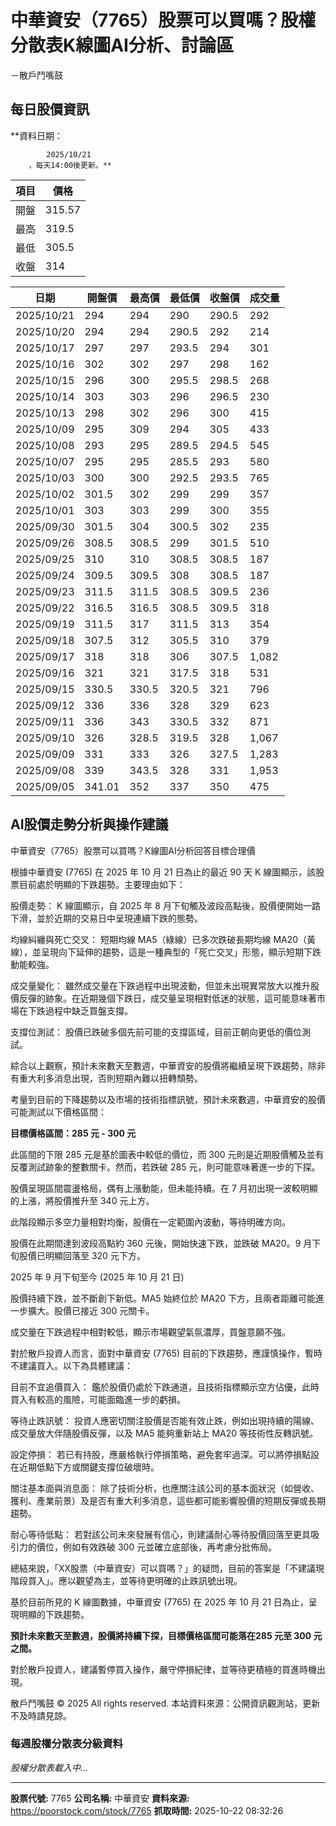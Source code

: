 # 中華資安（7765）股票可以買嗎？股權分散表K線圖AI分析、討論區
－散戶鬥嘴鼓

## 每日股價資訊

**資料日期：
        
            2025/10/21
        ，每天14:00後更新。**

| 項目 | 價格 |
|------|------|
| 開盤 | 315.57 |
| 最高 | 319.5 |
| 最低 | 305.5 |
| 收盤 | 314 |

| 日期 | 開盤價 | 最高價 | 最低價 | 收盤價 | 成交量 |
|------|--------|--------|--------|--------|--------|
| 2025/10/21 | 294 | 294 | 290 | 290.5 | 292 |
| 2025/10/20 | 294 | 294 | 290.5 | 292 | 214 |
| 2025/10/17 | 297 | 297 | 293.5 | 294 | 301 |
| 2025/10/16 | 302 | 302 | 297 | 298 | 162 |
| 2025/10/15 | 296 | 300 | 295.5 | 298.5 | 268 |
| 2025/10/14 | 303 | 303 | 296 | 296.5 | 230 |
| 2025/10/13 | 298 | 302 | 296 | 300 | 415 |
| 2025/10/09 | 295 | 309 | 294 | 305 | 433 |
| 2025/10/08 | 293 | 295 | 289.5 | 294.5 | 545 |
| 2025/10/07 | 295 | 295 | 285.5 | 293 | 580 |
| 2025/10/03 | 300 | 300 | 292.5 | 293.5 | 765 |
| 2025/10/02 | 301.5 | 302 | 299 | 299 | 357 |
| 2025/10/01 | 303 | 303 | 299 | 300 | 355 |
| 2025/09/30 | 301.5 | 304 | 300.5 | 302 | 235 |
| 2025/09/26 | 308.5 | 308.5 | 299 | 301.5 | 510 |
| 2025/09/25 | 310 | 310 | 308.5 | 308.5 | 187 |
| 2025/09/24 | 309.5 | 309.5 | 308 | 308.5 | 187 |
| 2025/09/23 | 311.5 | 311.5 | 308.5 | 309.5 | 236 |
| 2025/09/22 | 316.5 | 316.5 | 308.5 | 309.5 | 318 |
| 2025/09/19 | 311.5 | 317 | 311.5 | 313 | 354 |
| 2025/09/18 | 307.5 | 312 | 305.5 | 310 | 379 |
| 2025/09/17 | 318 | 318 | 306 | 307.5 | 1,082 |
| 2025/09/16 | 321 | 321 | 317.5 | 318 | 531 |
| 2025/09/15 | 330.5 | 330.5 | 320.5 | 321 | 796 |
| 2025/09/12 | 336 | 336 | 328 | 329 | 623 |
| 2025/09/11 | 336 | 343 | 330.5 | 332 | 871 |
| 2025/09/10 | 326 | 328.5 | 319.5 | 328 | 1,067 |
| 2025/09/09 | 331 | 333 | 326 | 327.5 | 1,283 |
| 2025/09/08 | 339 | 343.5 | 328 | 331 | 1,953 |
| 2025/09/05 | 341.01 | 352 | 337 | 350 | 475 |

## AI股價走勢分析與操作建議

中華資安（7765）股票可以買嗎？K線圖AI分析回答目標合理價

根據中華資安 (7765) 在 2025 年 10 月 21 日為止的最近 90 天 K 線圖顯示，該股票目前處於明顯的下跌趨勢。主要理由如下：

股價走勢： K 線圖顯示，自 2025 年 8 月下旬觸及波段高點後，股價便開始一路下滑，並於近期的交易日中呈現連續下跌的態勢。

均線糾纏與死亡交叉： 短期均線 MA5（綠線）已多次跌破長期均線 MA20（黃線），並呈現向下延伸的趨勢，這是一種典型的「死亡交叉」形態，顯示短期下跌動能較強。

成交量變化： 雖然成交量在下跌過程中出現波動，但並未出現異常放大以推升股價反彈的跡象。在近期幾個下跌日，成交量呈現相對低迷的狀態，這可能意味著市場在下跌過程中缺乏買盤支撐。

支撐位測試： 股價已跌破多個先前可能的支撐區域，目前正朝向更低的價位測試。

綜合以上觀察，預計未來數天至數週，中華資安的股價將繼續呈現下跌趨勢，除非有重大利多消息出現，否則短期內難以扭轉頹勢。

考量到目前的下降趨勢以及市場的技術指標訊號，預計未來數週，中華資安的股價可能測試以下價格區間：

**目標價格區間：285 元 - 300 元**

此區間的下限 285 元是基於圖表中較低的價位，而 300 元則是近期股價觸及並有反覆測試跡象的整數關卡。然而，若跌破 285 元，則可能意味著進一步的下探。

股價呈現區間震盪格局，偶有上漲動能，但未能持續。在 7 月初出現一波較明顯的上漲，將股價推升至 340 元上方。

此階段顯示多空力量相對均衡，股價在一定範圍內波動，等待明確方向。

股價在此期間達到波段高點約 360 元後，開始快速下跌，並跌破 MA20。9 月下旬股價已明顯回落至 320 元下方。

2025 年 9 月下旬至今 (2025 年 10 月 21 日)

股價持續下跌，並不斷創下新低。MA5 始終位於 MA20 下方，且兩者距離可能進一步擴大。股價已接近 300 元關卡。

成交量在下跌過程中相對較低，顯示市場觀望氣氛濃厚，買盤意願不強。

對於散戶投資人而言，面對中華資安 (7765) 目前的下跌趨勢，應謹慎操作，暫時不建議買入。以下為具體建議：

目前不宜追價買入： 鑑於股價仍處於下跌通道，且技術指標顯示空方佔優，此時買入有較高的風險，可能面臨進一步的虧損。

等待止跌訊號： 投資人應密切關注股價是否能有效止跌，例如出現持續的陽線、成交量放大伴隨股價反彈，以及 MA5 能夠重新站上 MA20 等技術性反轉訊號。

設定停損： 若已有持股，應嚴格執行停損策略，避免套牢過深。可以將停損點設在近期低點下方或關鍵支撐位破壞時。

關注基本面與消息面： 除了技術分析，也應關注該公司的基本面狀況（如營收、獲利、產業前景）及是否有重大利多消息，這些都可能影響股價的短期反彈或長期趨勢。

耐心等待低點： 若對該公司未來發展有信心，則建議耐心等待股價回落至更具吸引力的價位，例如有效跌破 300 元並確立底部後，再考慮分批佈局。

總結來說，「XX股票（中華資安）可以買嗎？」的疑問，目前的答案是「不建議現階段買入」。應以觀望為主，並等待更明確的止跌訊號出現。

基於目前所見的 K 線圖數據，中華資安 (7765) 在 2025 年 10 月 21 日為止，呈現明顯的下跌趨勢。

**預計未來數天至數週，股價將持續下探，目標價格區間可能落在285 元至 300 元之間。**

對於散戶投資人，建議暫停買入操作，嚴守停損紀律，並等待更積極的買進時機出現。

散戶鬥嘴鼓 © 2025 All rights reserved. 本站資料來源：公開資訊觀測站，更新不及時請見諒。

### 每週股權分散表分級資料

*股權分散表載入中...*

---

**股票代號:** 7765
**公司名稱:** 中華資安
**資料來源:** https://poorstock.com/stock/7765
**抓取時間:** 2025-10-22 08:32:26